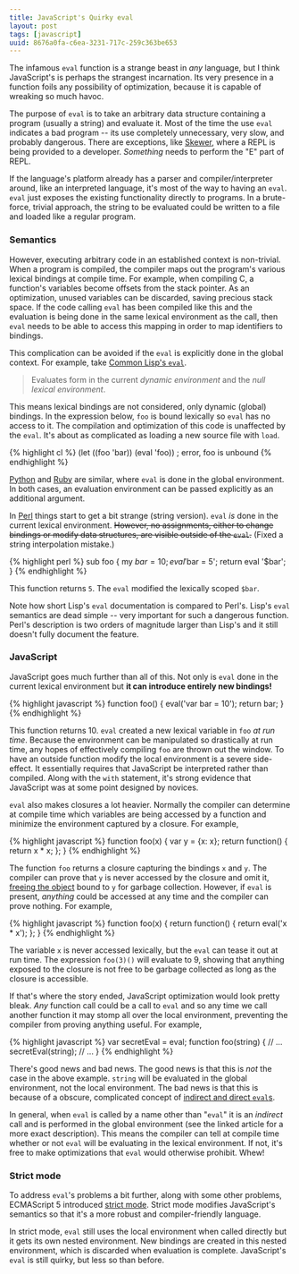 ```yaml
---
title: JavaScript's Quirky eval
layout: post
tags: [javascript]
uuid: 8676a0fa-c6ea-3231-717c-259c363be653
---
```


The infamous `eval` function is a strange beast in *any* language, but
I think JavaScript's is perhaps the strangest incarnation. Its very
presence in a function foils any possibility of optimization, because
it is capable of wreaking so much havoc.

The purpose of `eval` is to take an arbitrary data structure
containing a program (usually a string) and evaluate it. Most of the
time the use `eval` indicates a bad program -- its use completely
unnecessary, very slow, and probably dangerous. There are exceptions,
like [Skewer](/blog/2012/10/31/), where a REPL is being provided to a
developer. *Something* needs to perform the "E" part of REPL.

If the language's platform already has a parser and
compiler/interpreter around, like an interpreted language, it's most
of the way to having an `eval`. `eval` just exposes the existing
functionality directly to programs. In a brute-force, trivial
approach, the string to be evaluated could be written to a file and
loaded like a regular program.

### Semantics

However, executing arbitrary code in an established context is
non-trivial. When a program is compiled, the compiler maps out the
program's various lexical bindings at compile time. For example, when
compiling C, a function's variables become offsets from the stack
pointer. As an optimization, unused variables can be discarded, saving
precious stack space. If the code calling `eval` has been compiled
like this and the evaluation is being done in the same lexical
environment as the call, then `eval` needs to be able to access this
mapping in order to map identifiers to bindings.

This complication can be avoided if the `eval` is explicitly done in
the global context. For example, take [Common Lisp's `eval`][lisp].

> Evaluates form in the current *dynamic environment* and the *null
> lexical environment*.

This means lexical bindings are not considered, only dynamic (global)
bindings. In the expression below, `foo` is bound lexically so `eval`
has no access to it. The compilation and optimization of this code is
unaffected by the `eval`. It's about as complicated as loading a new
source file with `load`.

{% highlight cl %}
(let ((foo 'bar))
  (eval 'foo))  ; error, foo is unbound
{% endhighlight %}

[Python][python] and [Ruby][ruby] are similar, where `eval` is done in
the global environment. In both cases, an evaluation environment can
be passed explicitly as an additional argument.

In [Perl][perl] things start to get a bit strange (string
version). `eval` *is* done in the current lexical
environment. <del>However, no assignments, either to change bindings
or modify data structures, are visible outside of the
<code>eval</code>.</del> (Fixed a string interpolation mistake.)

{% highlight perl %}
sub foo {
    my $bar = 10;
    eval '$bar = 5';
    return eval '$bar';
}
{% endhighlight %}

This function returns `5`. The `eval` modified the lexically scoped
`$bar`.

Note how short Lisp's `eval` documentation is compared to
Perl's. Lisp's `eval` semantics are dead simple -- very important for
such a dangerous function. Perl's description is two orders of
magnitude larger than Lisp's and it still doesn't fully document the
feature.

### JavaScript

JavaScript goes much further than all of this. Not only is `eval` done
in the current lexical environment but **it can introduce entirely new
bindings!**

{% highlight javascript %}
function foo() {
    eval('var bar = 10');
    return bar;
}
{% endhighlight %}

This function returns 10. `eval` created a new lexical variable in
`foo` *at run time*. Because the environment can be manipulated so
drastically at run time, any hopes of effectively compiling `foo` are
thrown out the window. To have an outside function modify the local
environment is a severe side-effect. It essentially requires that
JavaScript be interpreted rather than compiled. Along with the `with`
statement, it's strong evidence that JavaScript was at some point
designed by novices.

`eval` also makes closures a lot heavier. Normally the compiler can
determine at compile time which variables are being accessed by a
function and minimize the environment captured by a closure. For
example,

{% highlight javascript %}
function foo(x) {
    var y = {x: x};
    return function() {
        return x * x;
    };
}
{% endhighlight %}

The function `foo` returns a closure capturing the bindings `x` and
`y`. The compiler can prove that `y` is never accessed by the closure
and omit it, [freeing the object][closure] bound to `y` for garbage
collection. However, if `eval` is present, *anything* could be
accessed at any time and the compiler can prove nothing. For example,

{% highlight javascript %}
function foo(x) {
    return function() {
        return eval('x * x');
    };
}
{% endhighlight %}

The variable `x` is never accessed lexically, but the `eval` can tease
it out at run time. The expression `foo(3)()` will evaluate to 9,
showing that anything exposed to the closure is not free to be garbage
collected as long as the closure is accessible.

If that's where the story ended, JavaScript optimization would look
pretty bleak. *Any* function call could be a call to `eval` and so any
time we call another function it may stomp all over the local
environment, preventing the compiler from proving anything useful. For
example,

{% highlight javascript %}
var secretEval = eval;
function foo(string) {
    // ...
    secretEval(string);
    // ...
}
{% endhighlight %}

There's good news and bad news. The good news is that this is *not*
the case in the above example. `string` will be evaluated in the
global environment, not the local environment. The bad news is that
this is because of a obscure, complicated concept of
[indirect and direct `eval`s][indirect].

In general, when `eval` is called by a name other than "`eval`" it is
an *indirect* call and is performed in the global environment (see the
linked article for a more exact description). This means the compiler
can tell at compile time whether or not `eval` will be evaluating in
the lexical environment. If not, it's free to make optimizations that
`eval` would otherwise prohibit. Whew!

### Strict mode

To address `eval`'s problems a bit further, along with some other
problems, ECMAScript 5 introduced [strict mode][strict]. Strict mode
modifies JavaScript's semantics so that it's a more robust and
compiler-friendly language.

In strict mode, `eval` still uses the local environment when called
directly but it gets its own nested environment. New bindings are
created in this nested environment, which is discarded when evaluation
is complete. JavaScript's `eval` is still quirky, but less so than
before.


[lisp]: http://www.lispworks.com/documentation/HyperSpec/Body/f_eval.htm
[python]: http://docs.python.org/2/library/functions.html#eval
[ruby]: http://ruby.about.com/od/advancedruby/a/Bindings.htm
[perl]: http://perldoc.perl.org/functions/eval.html
[indirect]: http://perfectionkills.com/global-eval-what-are-the-options/
[closure]: http://coding.smashingmagazine.com/2012/11/05/writing-fast-memory-efficient-javascript/
[strict]: https://developer.mozilla.org/en-US/docs/JavaScript/Reference/Functions_and_function_scope/Strict_mode
